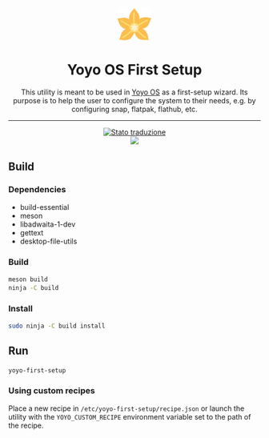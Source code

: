<div align="center">
    <img src="data/icons/hicolor/scalable/apps/org.yoyoos.FirstSetup.svg" height="64">
    <h1>Yoyo OS First Setup</h1>
    <p>This utility is meant to be used in <a href="https://github.com/yoyo-os">Yoyo OS</a>
    as a first-setup wizard. Its purpose is to help the user to configure the
    system to their needs, e.g. by configuring snap, flatpak, flathub, etc.</p>
    <hr />
    <a href="https://hosted.weblate.org/engage/yoyo-os/">
<img src="https://hosted.weblate.org/widgets/yoyo-os/-/control-center/svg-badge.svg" alt="Stato traduzione" />
</a>
    <br />
    <img src="data/screenshot-1.png">
</div>


## Build
### Dependencies
- build-essential
- meson
- libadwaita-1-dev
- gettext
- desktop-file-utils

### Build
```bash
meson build
ninja -C build
```

### Install
```bash
sudo ninja -C build install
```

## Run
```bash
yoyo-first-setup
```

### Using custom recipes
Place a new recipe in `/etc/yoyo-first-setup/recipe.json` or launch the
utility with the `YOYO_CUSTOM_RECIPE` environment variable set to the path
of the recipe.
